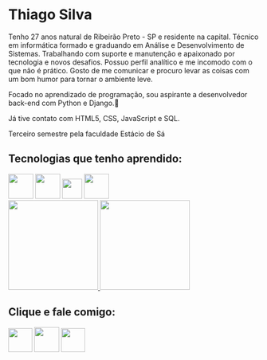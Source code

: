 
# Thiago Silva

<div> 
  <p>Tenho 27 anos natural de Ribeirão Preto - SP e residente na capital. Técnico em informática formado e graduando em Análise e Desenvolvimento de Sistemas.
	Trabalhando com suporte e manutenção e apaixonado por tecnologia e novos desafios.
	Possuo perfil analítico e me incomodo com o que não é prático.
	Gosto de me comunicar e procuro levar as coisas com um bom humor para tornar o ambiente leve.

Focado no aprendizado de programação, sou aspirante a desenvolvedor back-end com Python e Django.💞️</p>
  <p>Já tive contato com HTML5, CSS, JavaScript e SQL.</p>
	<p>Terceiro semestre pela faculdade Estácio de Sá</p>

</div>

## Tecnologias que tenho aprendido:

<div>
  <a href="https://dev.w3.org/html5/html-author/"><img width=50px src="https://user-images.githubusercontent.com/53449883/170876174-477598ac-fa49-40a7-ad09-60618ecb4b53.png"></a>
  <a href="https://www.w3.org/Style/CSS/"><img width=50px src="https://user-images.githubusercontent.com/53449883/170876176-2afc0105-84ab-4ef2-9503-92f04cd4e2dc.png"></a>
  <a href="https://www.javascript.com/"><img width=40px height="40px" src="https://user-images.githubusercontent.com/53449883/170876173-b20a2bdc-40d2-4098-bccf-3b8073d2d941.png"></a>
  <a href="https://www.python.org/"><img width=50px src="https://user-images.githubusercontent.com/53449883/170876175-1c45a8ce-b92c-40df-846d-4dbf9018cf6d.png"></a>
</div>

<div>
    	<a href="https://github.com/tsdev96/tsdev96">
      <img height="180em" src="https://github-readme-stats.vercel.app/api/top-langs/?username=tsdev96&layout=compact&langs_count=7&theme=blue-green"/>
      <img height="180em" src="https://github-readme-stats.vercel.app/api?username=tsdev96&show_icons=true&theme=blue-green&include_all_commits=true&count_private=true">
    	</a>
</div>
  

## Clique e fale comigo:

<div>
	<a href="mailto:thiago.tcs96@gmail.com" target="_blank"><img width=48px src="https://user-images.githubusercontent.com/53449883/170886509-99992330-6269-43de-ad44-f73ceb6ea555.png"></a>
	<a href="https://www.linkedin.com/in/thiago-silva-7b4961163" target="_blank"><img width=50px src="https://user-images.githubusercontent.com/53449883/170886511-a4db4e4d-9cc2-48a2-86b7-31e24345161b.png"></a>
	<a href="https://www.instagram.com/thiago.tcs96"><img width=48px src="https://user-images.githubusercontent.com/53449883/170886614-503eed43-4ca8-4bcd-a781-c7f70d328f91.png"></a>

</div>


    


<!---
tsdev96/tsdev96 is a ✨ special ✨ repository because its `README.md` (this file) appears on your GitHub profile.
You can click the Preview link to take a look at your changes.
--->
